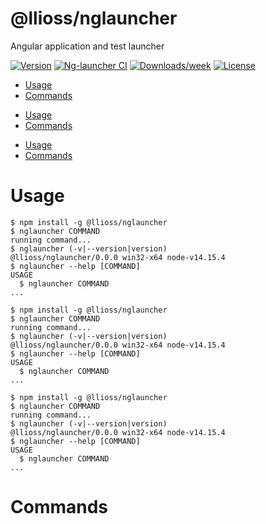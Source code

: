 @llioss/nglauncher
==================

Angular application and test launcher

[![Version](https://img.shields.io/npm/v/@llioss/nglauncher.svg)](https://npmjs.org/package/@llioss/nglauncher)
[![Ng-launcher CI](https://github.com/llioss/ng-launcher/actions/workflows/main.yml/badge.svg)](https://github.com/llioss/ng-launcher/actions/workflows/main.yml)
[![Downloads/week](https://img.shields.io/npm/dw/@llioss/nglauncher.svg)](https://npmjs.org/package/@llioss/nglauncher)
[![License](https://img.shields.io/npm/l/@llioss/nglauncher.svg)](https://github.com/llioss/ng-launcher/blob/main/package.json)

<!-- toc -->
* [Usage](#usage)
* [Commands](#commands)
<!-- tocstop -->
* [Usage](#usage)
* [Commands](#commands)
<!-- tocstop -->
* [Usage](#usage)
* [Commands](#commands)
<!-- tocstop -->
# Usage
<!-- usage -->
```sh-session
$ npm install -g @llioss/nglauncher
$ nglauncher COMMAND
running command...
$ nglauncher (-v|--version|version)
@llioss/nglauncher/0.0.0 win32-x64 node-v14.15.4
$ nglauncher --help [COMMAND]
USAGE
  $ nglauncher COMMAND
...
```
<!-- usagestop -->
```sh-session
$ npm install -g @llioss/nglauncher
$ nglauncher COMMAND
running command...
$ nglauncher (-v|--version|version)
@llioss/nglauncher/0.0.0 win32-x64 node-v14.15.4
$ nglauncher --help [COMMAND]
USAGE
  $ nglauncher COMMAND
...
```
<!-- usagestop -->
```sh-session
$ npm install -g @llioss/nglauncher
$ nglauncher COMMAND
running command...
$ nglauncher (-v|--version|version)
@llioss/nglauncher/0.0.0 win32-x64 node-v14.15.4
$ nglauncher --help [COMMAND]
USAGE
  $ nglauncher COMMAND
...
```
<!-- usagestop -->
# Commands
<!-- commands -->

<!-- commandsstop -->

<!-- commandsstop -->

<!-- commandsstop -->
